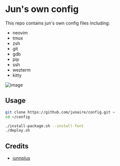 # Jun's own config

This repo contains jun's own config files including:
- neovim
- tmux
- zsh
- git
- gdb
- pip
- ssh
- wezterm
- kitty

![image](https://user-images.githubusercontent.com/77525145/182197836-68cae4bf-42d7-42e9-a97f-f1d8ace5d20b.png)

## Usage

```bash
git clone https://github.com/junaire/config.git ~
cd ~/config

./install-package.sh --install-font
./deploy.sh
```
## Credits

* [junnplus](https://github.com/junnplus/dotfiles)
